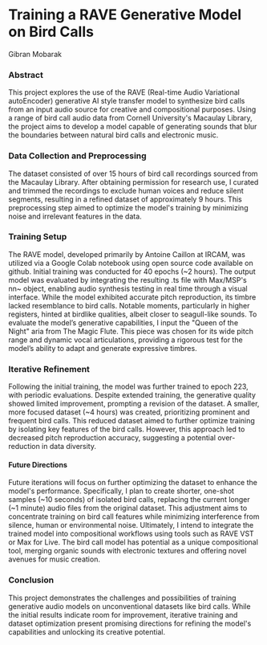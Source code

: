 # Training a RAVE Generative Model on Bird Calls
Gibran Mobarak 
### Abstract
This project explores the use of the RAVE (Real-time Audio Variational autoEncoder) generative AI style transfer model to synthesize bird calls from an input audio source for creative and compositional purposes. Using  a range of bird call audio data from Cornell University's Macaulay Library, the project aims to develop a model capable of generating sounds that blur the boundaries between natural bird calls and electronic music.
### Data Collection and Preprocessing
The dataset consisted of over 15 hours of bird call recordings sourced from the Macaulay Library. After obtaining permission for research use, I curated and trimmed the recordings to exclude human voices and reduce silent segments, resulting in a refined dataset of approximately 9 hours. This preprocessing step aimed to optimize the model's training by minimizing noise and irrelevant features in the data.
### Training Setup
The RAVE model, developed primarily by Antoine Caillon at IRCAM, was utilized via a Google Colab notebook using open source code available on github. Initial training was conducted for 40 epochs (~2 hours). The output model was evaluated by integrating the resulting .ts file with Max/MSP's nn~ object, enabling audio synthesis testing in real time through a visual interface. While the model exhibited accurate pitch reproduction, its timbre lacked resemblance to bird calls. Notable moments, particularly in higher registers, hinted at birdlike qualities, albeit closer to seagull-like sounds.
To evaluate the model’s generative capabilities, I input the "Queen of the Night" aria from The Magic Flute. This piece was chosen for its wide pitch range and dynamic vocal articulations, providing a rigorous test for the model’s ability to adapt and generate expressive timbres.
### Iterative Refinement
Following the initial training, the model was further trained to epoch 223, with periodic evaluations. Despite extended training, the generative quality showed limited improvement, prompting a revision of the dataset. A smaller, more focused dataset (~4 hours) was created, prioritizing prominent and frequent bird calls. This reduced dataset aimed to further optimize training by isolating key features of the bird calls. However, this approach led to decreased pitch reproduction accuracy, suggesting a potential over-reduction in data diversity.
#### Future Directions
Future iterations will focus on further optimizing the dataset to enhance the model's performance. Specifically, I plan to create shorter, one-shot samples (~10 seconds) of isolated bird calls, replacing the current longer (~1 minute) audio files from the original dataset. This adjustment aims to concentrate training on bird call features while minimizing interference from silence, human or environmental noise.
Ultimately, I intend to integrate the trained model into compositional workflows using tools such as RAVE VST or Max for Live. The bird call model has potential as a unique compositional tool, merging organic sounds with electronic textures and offering novel avenues for music creation.
### Conclusion
This project demonstrates the challenges and possibilities of training generative audio models on unconventional datasets like bird calls. While the initial results indicate room for improvement, iterative training and dataset optimization present promising directions for refining the model's capabilities and unlocking its creative potential.

